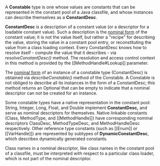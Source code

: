 A **Constable** type is one whose values are constants that can be represented in the constant pool of a Java classfile, and whose instances can describe themselves as a **ConstantDesc**.

**ConstantDesc** is a description of a constant value (or a descriptor for a loadable constant value). Such a description is the <u>nominal form</u> of the constant value; it is not the value itself, but rather a "recipe" for describing the value, storing the value in a constant pool entry, or reconstituting the value from a class loading context. Every ConstantDesc knows how to resolve itself - compute the value that it describes - via *resolveConstantDesc()* method. The resolution and access control context in this method is provided by the [[MethodHandle#Lookup]] parameter.

The <u>nominal form</u> of an instance of a constable type (ConstantDesc) is obtained via *describeConstable()* method of the Constable. A Constable is not obliged to describe all its instances in the form of a ConstantDesc; this method returns an Optional that can be empty to indicate that a nominal descriptor can not be created for an instance.

Some constable types have a native representation in the constant pool: String, Integer, Long, Float, and Double implement **ConstantDesc,** and serve as nominal descriptors for themselves. Native linkable constants (Class, MethodType, and [[MethodHandle]]) have corresponding nominal descriptors ClassDesc, MethodTypeDesc, and MethodHandleDesc respectively. Other reference type constants (such as [[Enum]] or [[VarHandle]]) are represented by subtypes of **DynamicConstantDesc**, which describes dynamically generated constants.

Class names in a nominal descriptor, like class names in the constant pool of a classfile, must be interpreted with respect to a particular class loader, which is not part of the nominal descriptor.
